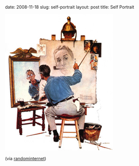 date: 2008-11-18
slug: self-portrait
layout: post
title: Self Portrait


<img src="/static/tumblr_files/I9zf1ugA0gexwnrye9lorrO9o1_400.jpg"/><br/><p>(via <a href="http://everythingrandom.net/" target="_blank">randominternet</a>)</p>
